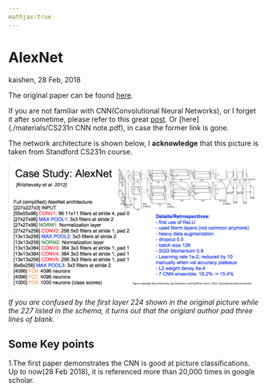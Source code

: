 ```yaml
---
mathjax:true
---
```


# AlexNet

kaishen, 28 Feb, 2018

The original paper can be found [here](https://papers.nips.cc/paper/4824-imagenet-classification-with-deep-convolutional-neural-networks.pdf).

If you are not familiar with CNN(Convolutional Neural Networks), or I forget it after sometime, please refer to this great [post](http://cs231n.github.io/convolutional-networks/). Or [here](./materials/CS231n CNN note.pdf), in case the former link is gone.

The network architecture is shown below, I **acknowledge** that this picture is taken from Standford CS231n course.

![AlexNet architecture](./pictures/AlexNet.png)

*If you are confused by the first layer 224 shown in the original picture while the 227 listed in the schema, it turns out that the origianl author pad three lines of blank.*

## Some Key points

1.The first paper demonstrates the CNN is good at picture classifications. Up to now(28 Feb 2018), it is referenced more than 20,000 times in google scholar.

